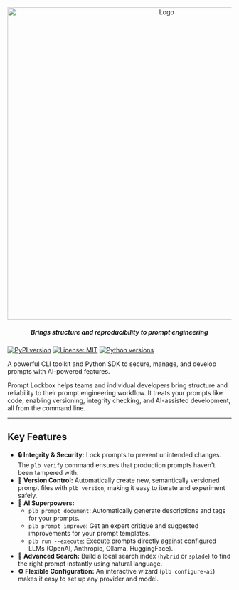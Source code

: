 <div align="center">
  <img src="docs/logo/logo.png" alt="Logo" width=700>  
</div>
<div align="center">
  <h5>Brings structure and reproducibility to prompt engineering</h5>
</div>


[![PyPI version](https://badge.fury.io/py/prompt-lockbox.svg)](https://badge.fury.io/py/prompt-lockbox)
[![License: MIT](https://img.shields.io/badge/License-MIT-yellow.svg)](https://opensource.org/licenses/MIT)
[![Python versions](https://img.shields.io/pypi/pyversions/prompt-lockbox.svg)](https://pypi.org/project/prompt-lockbox/)

A powerful CLI toolkit and Python SDK to secure, manage, and develop prompts with AI-powered features.

Prompt Lockbox helps teams and individual developers bring structure and reliability to their prompt engineering workflow. It treats your prompts like code, enabling versioning, integrity checking, and AI-assisted development, all from the command line.

---

## Key Features

*   **🔒 Integrity & Security:** Lock prompts to prevent unintended changes. The `plb verify` command ensures that production prompts haven't been tampered with.
*   **📂 Version Control:** Automatically create new, semantically versioned prompt files with `plb version`, making it easy to iterate and experiment safely.
*   **🤖 AI Superpowers:**
    *   `plb prompt document`: Automatically generate descriptions and tags for your prompts.
    *   `plb prompt improve`: Get an expert critique and suggested improvements for your prompt templates.
    *   `plb run --execute`: Execute prompts directly against configured LLMs (OpenAI, Anthropic, Ollama, HuggingFace).
*   **🔎 Advanced Search:** Build a local search index (`hybrid` or `splade`) to find the right prompt instantly using natural language.
*   **⚙️ Flexible Configuration:** An interactive wizard (`plb configure-ai`) makes it easy to set up any provider and model.
